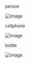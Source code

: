 person



![image](https://github.com/user-attachments/assets/3b4514e2-808a-474d-bf9a-08e7b61afef2)


cellphone





![image](https://github.com/user-attachments/assets/345ed5d0-4f47-49bb-810b-d67247c9b864)




bottle






![image](https://github.com/user-attachments/assets/a0067124-2e39-45a8-ae6d-d25609fa554d)

